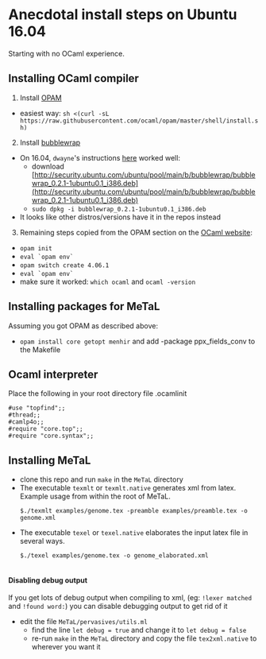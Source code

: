 # Anecdotal install steps on Ubuntu 16.04 #

 Starting with no OCaml experience.

 ## Installing OCaml compiler ##
1. Install [OPAM](https://opam.ocaml.org/doc/Install.html)
  - easiest way: `sh <(curl -sL https://raw.githubusercontent.com/ocaml/opam/master/shell/install.sh)`
2. Install [bubblewrap](https://github.com/projectatomic/bubblewrap)
  - On 16.04, `dwayne`'s instructions [here](https://github.com/ocaml/opam/issues/3424) worked well:
    - download [http://security.ubuntu.com/ubuntu/pool/main/b/bubblewrap/bubblewrap_0.2.1-1ubuntu0.1_i386.deb](http://security.ubuntu.com/ubuntu/pool/main/b/bubblewrap/bubblewrap_0.2.1-1ubuntu0.1_i386.deb)
    - `sudo dpkg -i bubblewrap_0.2.1-1ubuntu0.1_i386.deb`
  - It looks like other distros/versions have it in the repos instead
3. Remaining steps copied from the OPAM section on the [OCaml website](https://ocaml.org/docs/install.html):
  - `opam init`
  - ``eval `opam env` ``
  - `opam switch create 4.06.1`
  - ``eval `opam env` ``
  - make sure it worked: `which ocaml` and `ocaml -version`

 ## Installing packages for MeTaL ##
Assuming you got OPAM as described above:
- `opam install core getopt menhir`
and add  -package ppx_fields_conv
to the Makefile

## Ocaml interpreter
Place the following in your root directory file .ocamlinit

```
#use "topfind";;
#thread;;
#camlp4o;;
#require "core.top";;
#require "core.syntax";;
```

 ## Installing MeTaL ##
- clone this repo and run `make` in the `MeTaL` directory
- The executable `texmlt` or `texmlt.native` generates xml from latex.
  Example usage from within the root of MeTaL.
  ```
  $./texmlt examples/genome.tex -preamble examples/preamble.tex -o genome.xml
  ```
- The executable `texel` or `texel.native` elaborates the input latex file in several ways.
  ```
  $./texel examples/genome.tex -o genome_elaborated.xml


 #### Disabling debug output ####
If you get lots of debug output when compiling to xml, (eg: `!lexer matched` and `!found word:`) you can disable debugging output to get rid of it
- edit the file `MeTaL/pervasives/utils.ml`
  - find the line `let debug = true` and change it to `let debug = false`
  - re-run `make` in the `MeTaL` directory and copy the file `tex2xml.native` to wherever you want it